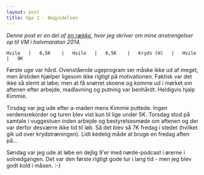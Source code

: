 ```yaml
---
layout: post
title: Uge 1 - Begyndelsen
---
```


*Denne post er en del af [en række](/halfmarathon2014.html), hvor jeg skriver om mine anstrengelser op til VM i halvmaraton 2014.*

    Hvile	|	6,5K	|	Hvile	|	6,5K	|	Kryds (H)	|	Hvile	|	8K

Første uge var hård. Ovenstående ugeprogram ser måske ikke ud af meget, men årstiden hjælper ligesom ikke rigtigt på motivationen. Faktisk var det ikke så slemt at løbe; men at få snørret skoene og komme ud i mørket om aftenen efter arbejde, madlavning og putning var benhårdt. Heldigvis hjalp Kimmie.

Tirsdag var jeg ude efter a-maden mens Kimmie puttede. Ingen verdensrekorder og turen blev vist kun til lige under 5K. Torsdag stod på samtale i vuggestuen inden arbejde og bestyrelsesmøde om aftenen og der var derfor desværre ikke tid til løb. Så det blev så 7K fredag i stedet (hvilket gik ud over krydstræningen). Lidt kedelig måde at bruge en fredag aften på...

Søndag var jeg ude at løbe en dejlig 9'er med nørde-podcast i ørerne i solnedgangen. Det var den første rigtigt gode tur i lang tid - men jeg blev godt kold i måsen. :-)
